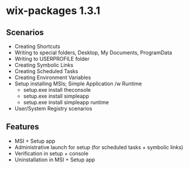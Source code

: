 # wix-packages 1.3.1

## Scenarios
- Creating Shortcuts
- Writing to special folders, Desktop, My Documents, ProgramData
- Writing to USERPROFILE folder
- Creating Symbolic Links
- Creating Scheduled Tasks
- Creating Environment Variables
- Setup installing MSIs; Simple Application /w Runtime
	- setup.exe install theconsole
	- setup.exe install simpleapp
	- setup.exe install simpleapp runtime
- User/System Registry scenarios

## Features
- MSI + Setup app
- Administrative launch for setup (for scheduled tasks + symbolic links)
- Verification in setup + console
- Uninstallation in MSI + Setup app
